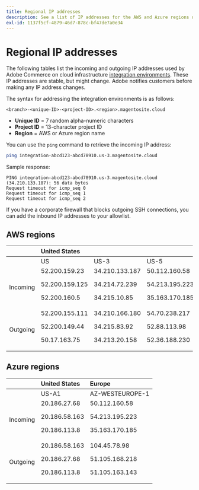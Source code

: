 ```yaml
---
title: Regional IP addresses
description: See a list of IP addresses for the AWS and Azure regions used by Adobe Commerce on cloud infrastructure for integration environments.
exl-id: 1137f5cf-4879-46d7-878c-bf47de7a0e34
---
```

# Regional IP addresses

The following tables list the incoming and outgoing IP addresses used by Adobe Commerce on cloud infrastructure [integration environments](../architecture/pro-architecture.md#integration-environment). These IP addresses are stable, but might change. Adobe notifies customers before making any IP address changes.

The syntax for addressing the integration environments is as follows:

```text
<branch>-<unique-ID>-<project-ID>.<region>.magentosite.cloud
```

- **Unique ID** = 7 random alpha-numeric characters
- **Project ID** = 13-character project ID
- **Region** = AWS or Azure region name

You can use the `ping` command to retrieve the incoming IP address:

```bash
ping integration-abcd123-abcd78910.us-3.magentosite.cloud
```

Sample response:

```console
PING integration-abcd123-abcd78910.us-3.magentosite.cloud (34.210.133.187): 56 data bytes
Request timeout for icmp_seq 0
Request timeout for icmp_seq 1
Request timeout for icmp_seq 2
```

If you have a corporate firewall that blocks outgoing SSH connections, you can add the inbound IP addresses to your allowlist.

## AWS regions

|     | United States |       |      | Europe |      |      |      | Asia-Pacific |
| --- | :------------ | :---- | :--- | :----- | :--- | :--- | :--- | :----------- |
|     | US            | US-3  | US-5 | EU     | EU-3 | EU-5 | EU-6 | AP-3         |
| Incoming | <!--US-->52.200.159.23<p>52.200.159.125<p>52.200.160.5 | <!--US-3-->34.210.133.187<p>34.214.72.239<p>34.215.10.85 | <!--US-5-->50.112.160.58<p>54.213.195.223<p>35.163.170.185 | <!--EU-->52.209.44.44<p>52.209.23.96<p>52.51.117.101 | <!--EU-3-->34.240.75.192<p>34.251.110.37<p>52.19.113.35 | <!--EU-5-->35.157.81.88<p>3.122.198.131<p>52.28.102.195 | <!--EU-6-->35.181.23.47<p>35.181.24.165<p>35.180.237.48 | <!--AP-3-->52.65.39.201<p>52.65.10.202<p>52.65.30.37 |
| Outgoing | <!--US-->52.200.155.111<p>52.200.149.44<p>50.17.163.75 | <!--US-3-->34.210.166.180<p>34.215.83.92<p>34.213.20.158 | <!--US-5-->54.70.238.217<p>52.88.113.98<p>52.36.188.230 | <!--EU-->52.51.163.159<p>52.209.44.60<p>52.208.156.247 | <!--EU-3-->34.240.57.142<p>52.16.140.48<p>52.209.134.55 | <!--EU-5-->3.121.163.221<p>3.121.79.229<p>18.197.3.230 | <!--EU-6-->52.47.155.26<p>35.181.0.157<p>35.181.12.15 | <!--AP-3-->52.65.143.178<p>13.54.80.197<p>52.62.224.4 |

## Azure regions

|          |  United States  | Europe          |
| -------- | :-------------- | :-------------- |
|          | US-A1           | AZ-WESTEUROPE-1 |
| Incoming | <!--US-A1--> 20.186.27.68<p>20.186.58.163<p>20.186.113.8 | <!--AZ-W-1-->50.112.160.58<p>54.213.195.223<p>35.163.170.185 |
| Outgoing | <!--US-A1-->20.186.58.163<p>20.186.27.68<p>20.186.113.8 | <!--AZ-W-1-->104.45.78.98<p>51.105.168.218<p>51.105.163.143 |
